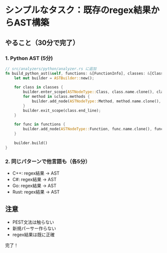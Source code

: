 # シンプルなタスク：既存のregex結果からAST構築

## やること（30分で完了）

### 1. Python AST (5分)
```rust
// src/analyzers/python/analyzer.rs に追加
fn build_python_ast(&self, functions: &[FunctionInfo], classes: &[ClassInfo]) -> ASTNode {
    let mut builder = ASTBuilder::new();
    
    for class in classes {
        builder.enter_scope(ASTNodeType::Class, class.name.clone(), class.start_line);
        for method in &class.methods {
            builder.add_node(ASTNodeType::Method, method.name.clone(), method.start_line);
        }
        builder.exit_scope(class.end_line);
    }
    
    for func in functions {
        builder.add_node(ASTNodeType::Function, func.name.clone(), func.start_line);
    }
    
    builder.build()
}
```

### 2. 同じパターンで他言語も（各5分）
- C++: regex結果 → AST
- C#: regex結果 → AST  
- Go: regex結果 → AST
- Rust: regex結果 → AST

## 注意
- PEST文法は触らない
- 新規パーサー作らない
- regex結果は既に正確

完了！